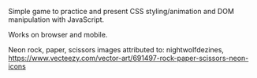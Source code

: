 Simple game to practice and present CSS styling/animation and DOM manipulation with JavaScript.

Works on browser and mobile.

Neon rock, paper, scissors images attributed to: nightwolfdezines, https://www.vecteezy.com/vector-art/691497-rock-paper-scissors-neon-icons
